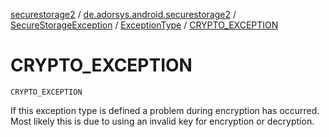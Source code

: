 [securestorage2](../../../index.md) / [de.adorsys.android.securestorage2](../../index.md) / [SecureStorageException](../index.md) / [ExceptionType](index.md) / [CRYPTO_EXCEPTION](./-c-r-y-p-t-o_-e-x-c-e-p-t-i-o-n.md)

# CRYPTO_EXCEPTION

`CRYPTO_EXCEPTION`

If this exception type is defined a problem during encryption has occurred.
Most likely this is due to using an invalid key for encryption or decryption.

